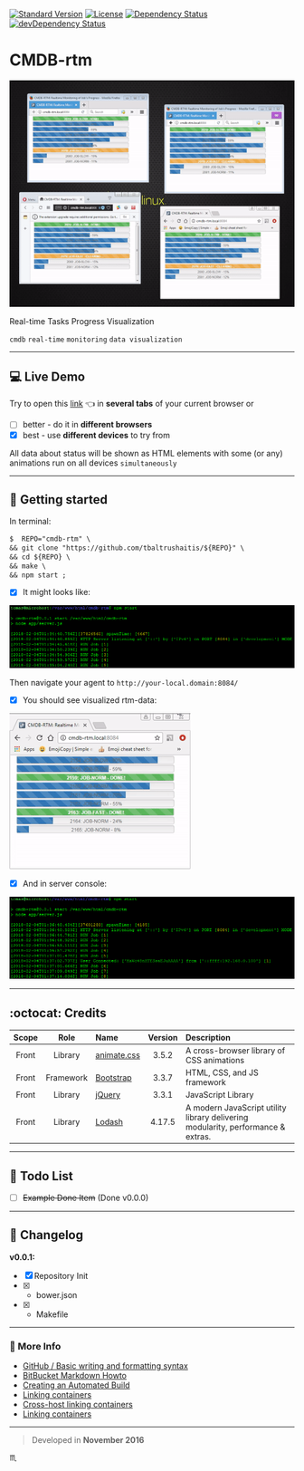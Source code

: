 [![Standard Version](https://img.shields.io/badge/release-standard%20version-brightgreen.svg?style=plastic)](https://github.com/conventional-changelog/standard-version)
[![License](https://img.shields.io/badge/license-MIT-green.svg?style=flat)](https://github.com/tbaltrushaitis/cmdb-rtm/blob/master/LICENSE)
[![Dependency Status](https://david-dm.org/tbaltrushaitis/cmdb-rtm.svg?theme=shields.io)](https://david-dm.org/tbaltrushaitis/cmdb-rtm)
[![devDependency Status](https://david-dm.org/tbaltrushaitis/cmdb-rtm/dev-status.svg?theme=shields.io)](https://david-dm.org/tbaltrushaitis/cmdb-rtm#info=devDependencies)

# CMDB-rtm #

![Real Time Jobs Progress View](assets/img/cmdb-rtm-poc-4-windows.gif)

Real-time Tasks Progress Visualization

`cmdb` `real-time` `monitoring` `data visualization`

---

## :computer: Live Demo ##
Try to open this [link](http://bit.ly/cmdb-rtm) :point_left: in **several tabs** of your current browser or

 - [ ] better - do it in **different browsers**
 - [x] best - use **different devices** to try from

All data about status will be shown as HTML elements with some (or any) animations run on all devices `simultaneously`

---

## :runner: Getting started ##

In terminal:

```shell
$  REPO="cmdb-rtm" \
&& git clone "https://github.com/tbaltrushaitis/${REPO}" \
&& cd ${REPO} \
&& make \
&& npm start ;
```

 - [x] It might looks like:

![Run Application Server](assets/img/npm-start-001.png)

Then navigate your agent to `http://your-local.domain:8084/`

 - [x] You should see visualized rtm-data:

![Real Time Jobs Progress View](assets/img/cmdb-rtm-progress.gif)

 - [x] And in server console:

![Run Application Server](assets/img/user-connected-001.png)

---

## :octocat: Credits ##

 Scope | Role | Name | Version | Description
:-----:|:----:|:-----|:-------:|:------------
 Front | Library | [animate.css](http://daneden.github.io/animate.css/) | 3.5.2 | A cross-browser library of CSS animations
 Front | Framework | [Bootstrap](http://getbootstrap.com) | 3.3.7 | HTML, CSS, and JS framework
 Front | Library | [jQuery](http://jquery.com/) | 3.3.1 | JavaScript Library
 Front | Library | [Lodash](https://lodash.com/docs/4.17.5) | 4.17.5 | A modern JavaScript utility library delivering modularity, performance & extras.

---

## :pushpin: Todo List ##

 - [ ] ~~Example Done Item~~ (Done v0.0.0)

---

## :memo: Changelog ##

**v0.0.1:**

 - [x] Repository Init
 - [x] + bower.json
 - [x] + Makefile

---

### :link: More Info ###

 - [GitHub / Basic writing and formatting syntax](https://help.github.com/articles/basic-writing-and-formatting-syntax/)
 - [BitBucket Markdown Howto](https://bitbucket.org/tutorials/markdowndemo)
 - [Creating an Automated Build](https://docs.docker.com/docker-hub/builds/)
 - [Linking containers](https://docs.docker.com/engine/userguide/networking/default_network/dockerlinks.md)
 - [Cross-host linking containers](https://docs.docker.com/engine/admin/ambassador_pattern_linking.md)
 - [Linking containers](https://docs.docker.com/engine/userguide/networking/default_network/dockerlinks.md)

---

> Developed in **November 2016**

:scorpius:

